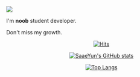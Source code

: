 <img src="https://capsule-render.vercel.app/api?type=Waving&color=gradient&height=250&section=header&text=Hi there👋&fontSize=100" />

I'm <b>noob</b> student developer.

Don't miss my growth.

<div align=center>
  
[![Hits](https://hits.seeyoufarm.com/api/count/incr/badge.svg?url=https%3A%2F%2Fgithub.com%2Fgjbae1212%2FDuggun&count_bg=%23B5E5FF&title_bg=%23FFD1E8&icon=bmw.svg&icon_color=%23E7E7E7&title=hits&edge_flat=false)](https://hits.seeyoufarm.com)

</div>

<div align=center>
  
[![SaaeYun's GitHub stats](https://github-readme-stats.vercel.app/api?username=SaaeYun&show_icons=true)](https://github.com/saaeyun/github-readme-stats)

[![Top Langs](https://github-readme-stats.vercel.app/api/top-langs/?username=SaaeYun&layout=compact)](https://github.com/saaeyun/github-readme-stats)

</div>

